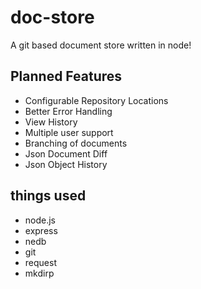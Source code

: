 # doc-store

A git based document store written in node!

## Planned Features
- Configurable Repository Locations
- Better Error Handling
- View History
- Multiple user support
- Branching of documents
- Json Document Diff
- Json Object History

## things used
- node.js
- express
- nedb
- git
- request
- mkdirp
